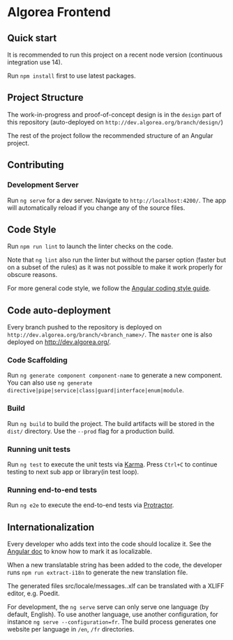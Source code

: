 # Algorea Frontend

## Quick start

It is recommended to run this project on a recent node version (continuous integration use 14).

Run `npm install` first to use latest packages.

## Project Structure

The work-in-progress and proof-of-concept design is in the `design` part of this repository (auto-deployed on `http://dev.algorea.org/branch/design/`)

The rest of the project follow the recommended structure of an Angular project.

## Contributing

### Development Server

Run `ng serve` for a dev server. Navigate to `http://localhost:4200/`. The app will automatically reload if you change any of the source files.

## Code Style

Run `npm run lint` to launch the linter checks on the code.

Note that `ng lint` also run the linter but without the parser option (faster but on a subset of the rules) as it was not possible to
make it work properly for obscure reasons.

For more general code style, we follow the [Angular coding style guide](https://angular.io/guide/styleguide).

## Code auto-deployment

Every branch pushed to the repository is deployed on `http://dev.algorea.org/branch/<branch_name>/`. The `master` one is also deployed on http://dev.algorea.org/.

### Code Scaffolding

Run `ng generate component component-name` to generate a new component. You can also use `ng generate directive|pipe|service|class|guard|interface|enum|module`.

### Build

Run `ng build` to build the project. The build artifacts will be stored in the `dist/` directory. Use the `--prod` flag for a production build.

### Running unit tests

Run `ng test` to execute the unit tests via [Karma](https://karma-runner.github.io). Press `Ctrl+C` to continue testing to next sub app or library(in test loop).

### Running end-to-end tests

Run `ng e2e` to execute the end-to-end tests via [Protractor](http://www.protractortest.org/).

## Internationalization

Every developer who adds text into the code should localize it. See the [Angular doc](https://angular.io/guide/i18n#prepare-templates-for-translations) to know how to mark it as localizable.

When a new translatable string has been added to the code, the developer runs `npm run extract-i18n` to generate the new translation file.

The generated files src/locale/messages.<lang>.xlf can be translated with a XLIFF editor, e.g. Poedit.

For development, the `ng serve` serve can only serve one language (by default, English). To use another language, use another configuration, for instance `ng serve --configuration=fr`.
The build process generates one website per language in `/en`, `/fr` directories.
